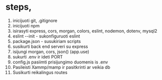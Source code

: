 # steps,

1. inicijuoti git, .gitignore
2. inicijuoti npm
3. isirasyti express, cors, morgan, colors, eslint, nodemon, dotenv, mysql2
4. eslint --init - sukonfiguruoti eslint
5. package.json - susukiriam scripts
6. susikurti back end serveri su express
7. isijungi morgan, cors, json() (app.use)
8. sukurti .env ir ideti PORT
9. config.js pasiimti prisijungimo duomenis is .env
10. Pasileisti Xammp/mamp ir pasitkrinti ar veikia db
11. Susikurti reikalingus routes
